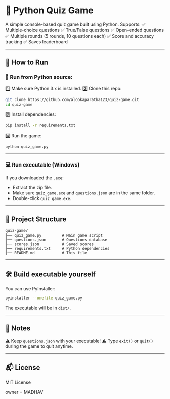 # 📝 Python Quiz Game

A simple console-based quiz game built using Python. Supports:
✅ Multiple-choice questions
✅ True/False questions
✅ Open-ended questions
✅ Multiple rounds (5 rounds, 10 questions each)
✅ Score and accuracy tracking
✅ Saves leaderboard

---

## 🚀 How to Run

### 🐍 Run from Python source:

1️⃣ Make sure Python 3.x is installed.
2️⃣ Clone this repo:

```bash
git clone https://github.com/alookaparatha123/quiz-game.git
cd quiz-game
```

3️⃣ Install dependencies:

```bash
pip install -r requirements.txt
```

4️⃣ Run the game:

```bash
python quiz_game.py
```

---

### 💻 Run executable (Windows)

If you downloaded the `.exe`:

* Extract the zip file.
* Make sure `quiz_game.exe` and `questions.json` are in the same folder.
* Double-click `quiz_game.exe`.

---

## 📂 Project Structure

```
quiz-game/
├── quiz_game.py         # Main game script
├── questions.json       # Questions database
├── scores.json          # Saved scores
├── requirements.txt     # Python dependencies
├── README.md            # This file
```

---

## 🛠 Build executable yourself

You can use PyInstaller:

```bash
pyinstaller --onefile quiz_game.py
```

The executable will be in `dist/`.

---

## 📌 Notes

⚠ Keep `questions.json` with your executable!
⚠ Type `exit()` or `quit()` during the game to quit anytime.

---

## 📬 License

MIT License


owner = MADHAV 
